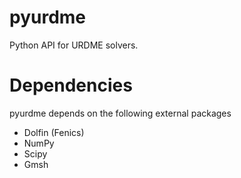 pyurdme
=======

Python API for URDME solvers. 


Dependencies
=============
pyurdme depends on the following external packages

- Dolfin (Fenics)
- NumPy
- Scipy
- Gmsh

